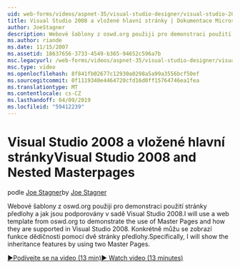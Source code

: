 ```yaml
---
uid: web-forms/videos/aspnet-35/visual-studio-designer/visual-studio-2008-and-nested-masterpages
title: Visual Studio 2008 a vložené hlavní stránky | Dokumentace Microsoftu
author: JoeStagner
description: Webové šablony z oswd.org použiji pro demonstraci použití stránky předlohy a jak jsou podporovány v sadě Visual Studio 2008. Konkrétně ukážu, th...
ms.author: riande
ms.date: 11/15/2007
ms.assetid: 18637656-3733-4549-b365-94652c596a7b
msc.legacyurl: /web-forms/videos/aspnet-35/visual-studio-designer/visual-studio-2008-and-nested-masterpages
msc.type: video
ms.openlocfilehash: 8f841fb02677c12930a0298a5a99a3556bcf50ef
ms.sourcegitcommit: 0f1119340e4464720cfd16d0ff15764746ea1fea
ms.translationtype: MT
ms.contentlocale: cs-CZ
ms.lasthandoff: 04/09/2019
ms.locfileid: "59412239"
---
```

# <a name="visual-studio-2008-and-nested-masterpages"></a><span data-ttu-id="3a022-104">Visual Studio 2008 a vložené hlavní stránky</span><span class="sxs-lookup"><span data-stu-id="3a022-104">Visual Studio 2008 and Nested Masterpages</span></span>

<span data-ttu-id="3a022-105">podle [Joe Stagner](https://github.com/JoeStagner)</span><span class="sxs-lookup"><span data-stu-id="3a022-105">by [Joe Stagner](https://github.com/JoeStagner)</span></span>

<span data-ttu-id="3a022-106">Webové šablony z oswd.org použiji pro demonstraci použití stránky předlohy a jak jsou podporovány v sadě Visual Studio 2008.</span><span class="sxs-lookup"><span data-stu-id="3a022-106">I will use a web template from oswd.org to demonstrate the use of Master Pages and how they are supported in Visual Studio 2008.</span></span> <span data-ttu-id="3a022-107">Konkrétně můžu se zobrazí funkce dědičnosti pomocí dvě stránky předlohy.</span><span class="sxs-lookup"><span data-stu-id="3a022-107">Specifically, I will show the inheritance features by using two Master Pages.</span></span>

[<span data-ttu-id="3a022-108">&#9654;Podívejte se na video (13 min)</span><span class="sxs-lookup"><span data-stu-id="3a022-108">&#9654; Watch video (13 minutes)</span></span>](https://channel9.msdn.com/Blogs/ASP-NET-Site-Videos/visual-studio-2008-and-nested-masterpages)

